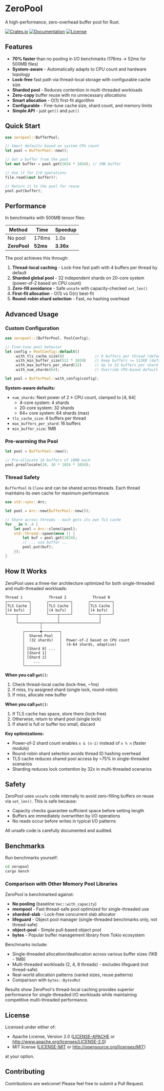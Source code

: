 # ZeroPool

A high-performance, zero-overhead buffer pool for Rust.

[![Crates.io](https://img.shields.io/crates/v/zeropool.svg)](https://crates.io/crates/zeropool)
[![Documentation](https://docs.rs/zeropool/badge.svg)](https://docs.rs/zeropool)
[![License](https://img.shields.io/crates/l/zeropool.svg)](https://github.com/botir-khaltaev/PROJECT/blob/main/LICENSE)

## Features

- **70% faster** than no pooling in I/O benchmarks (176ms → 52ms for 500MB files)
- **System-aware** - Automatically adapts to CPU count and hardware topology
- **Lock-free** fast path via thread-local storage with configurable cache size
- **Sharded pool** - Reduces contention in multi-threaded workloads
- **Zero-copy** buffer reuse with no unnecessary allocations
- **Smart allocation** - O(1) first-fit algorithm
- **Configurable** - Fine-tune cache size, shard count, and memory limits
- **Simple API** - just `get()` and `put()`

## Quick Start

```rust
use zeropool::BufferPool;

// Smart defaults based on system CPU count
let pool = BufferPool::new();

// Get a buffer from the pool
let mut buffer = pool.get(1024 * 1024); // 1MB buffer

// Use it for I/O operations
file.read(&mut buffer)?;

// Return it to the pool for reuse
pool.put(buffer);
```

## Performance

In benchmarks with 500MB tensor files:

| Method | Time | Speedup |
|--------|------|---------|
| No pool | 176ms | 1.0x |
| **ZeroPool** | **52ms** | **3.36x** |

The pool achieves this through:
1. **Thread-local caching** - Lock-free fast path with 4 buffers per thread by default
2. **Sharded global pool** - 32 independent shards on 20-core system (power-of-2 based on CPU count)
3. **Zero-fill avoidance** - Safe `unsafe` with capacity-checked `set_len()`
4. **First-fit allocation** - O(1) vs O(n) best-fit
5. **Round-robin shard selection** - Fast, no hashing overhead

## Advanced Usage

### Custom Configuration

```rust
use zeropool::{BufferPool, PoolConfig};

// Fine-tune pool behavior
let config = PoolConfig::default()
    .with_tls_cache_size(8)              // 8 buffers per thread (default: 4)
    .with_min_buffer_size(512 * 1024)    // Keep buffers >= 512KB (default: 1MB)
    .with_max_buffers_per_shard(32)      // Up to 32 buffers per shard (default: 16)
    .with_num_shards(64);                // Override CPU-based default

let pool = BufferPool::with_config(config);
```

**System-aware defaults:**
- `num_shards`: Next power of 2 ≥ CPU count, clamped to [4, 64]
  - 4-core system: 4 shards
  - 20-core system: 32 shards
  - 64+ core system: 64 shards (max)
- `tls_cache_size`: 4 buffers per thread
- `max_buffers_per_shard`: 16 buffers
- `min_buffer_size`: 1MB

### Pre-warming the Pool

```rust
let pool = BufferPool::new();

// Pre-allocate 10 buffers of 10MB each
pool.preallocate(10, 10 * 1024 * 1024);
```

### Thread Safety

`BufferPool` is `Clone` and can be shared across threads. Each thread maintains its own cache for maximum performance:

```rust
use std::sync::Arc;

let pool = Arc::new(BufferPool::new());

// Share across threads - each gets its own TLS cache
for _ in 0..4 {
    let pool = Arc::clone(&pool);
    std::thread::spawn(move || {
        let buf = pool.get(1024);
        // ... use buffer ...
        pool.put(buf);
    });
}
```

## How It Works

ZeroPool uses a three-tier architecture optimized for both single-threaded and multi-threaded workloads:

```text
Thread 1            Thread 2            Thread N
┌──────────┐       ┌──────────┐       ┌──────────┐
│TLS Cache │       │TLS Cache │       │TLS Cache │
│(4 bufs)  │       │(4 bufs)  │       │(4 bufs)  │
└────┬─────┘       └────┬─────┘       └────┬─────┘
     │                  │                  │
     └──────────┬───────┴──────────────────┘
                │
        ┌───────▼────────┐
        │  Shared Pool   │
        │  (32 shards)   │  Power-of-2 based on CPU count
        │                │  (4-64 shards, adaptive)
        │ [Shard 0] ...  │
        │ [Shard 1]      │
        │ [Shard 2]      │
        │    ...         │
        └────────────────┘
```

**When you call `get()`:**
1. Check thread-local cache (lock-free, ~1ns)
2. If miss, try assigned shard (single lock, round-robin)
3. If miss, allocate new buffer

**When you call `put()`:**
1. If TLS cache has space, store there (lock-free)
2. Otherwise, return to shard pool (single lock)
3. If shard is full or buffer too small, discard

**Key optimizations:**
- Power-of-2 shard count enables `x & (n-1)` instead of `x % n` (faster modulo)
- Round-robin shard selection avoids thread ID hashing overhead
- TLS cache reduces shared pool access by ~75% in single-threaded scenarios
- Sharding reduces lock contention by 32x in multi-threaded scenarios

## Safety

ZeroPool uses `unsafe` code internally to avoid zero-filling buffers on reuse via `set_len()`. This is safe because:

- Capacity checks guarantee sufficient space before setting length
- Buffers are immediately overwritten by I/O operations
- No reads occur before writes in typical I/O patterns

All unsafe code is carefully documented and audited.

## Benchmarks

Run benchmarks yourself:

```bash
cd zeropool
cargo bench
```

### Comparison with Other Memory Pool Libraries

ZeroPool is benchmarked against:
- **No pooling** (baseline `Vec::with_capacity`)
- **mempool** - Fast thread-safe pool optimized for single-threaded use
- **sharded-slab** - Lock-free concurrent slab allocator
- **lifeguard** - Object pool manager (single-threaded benchmarks only, not thread-safe)
- **object-pool** - Simple pull-based object pool
- **bytes** - Popular buffer management library from Tokio ecosystem

Benchmarks include:
- Single-threaded allocation/deallocation across various buffer sizes (1KB - 1MB)
- Multi-threaded workloads (2, 4, 8 threads) - excludes lifeguard (not thread-safe)
- Real-world allocation patterns (varied sizes, reuse patterns)
- Comparison with `bytes::BytesMut`

Results show ZeroPool's thread-local caching provides superior performance for single-threaded I/O workloads while maintaining competitive multi-threaded performance.

## License

Licensed under either of:

- Apache License, Version 2.0 ([LICENSE-APACHE](LICENSE-APACHE) or http://www.apache.org/licenses/LICENSE-2.0)
- MIT license ([LICENSE-MIT](LICENSE-MIT) or http://opensource.org/licenses/MIT)

at your option.

## Contributing

Contributions are welcome! Please feel free to submit a Pull Request.
